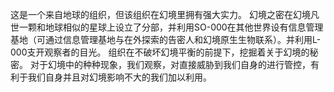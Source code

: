这是一个来自地球的组织，但该组织在幻境里拥有强大实力。
幻境之密在幻境凡世一颗和地球相似的星球上设立了分部，并利用SO-000在其他世界设有信息管理基地（可通过信息管理基地与在外探索的告密人和幻境原生生物联系）。并利用L-000支开观察者的目光。
组织在不破坏幻境平衡的前提下，挖掘着关于幻境的秘密。
对于幻境中的种种现象，我们观察，对直接威胁到我们自身的进行管控，有利于我们自身并且对幻境影响不大的我们加以利用。
